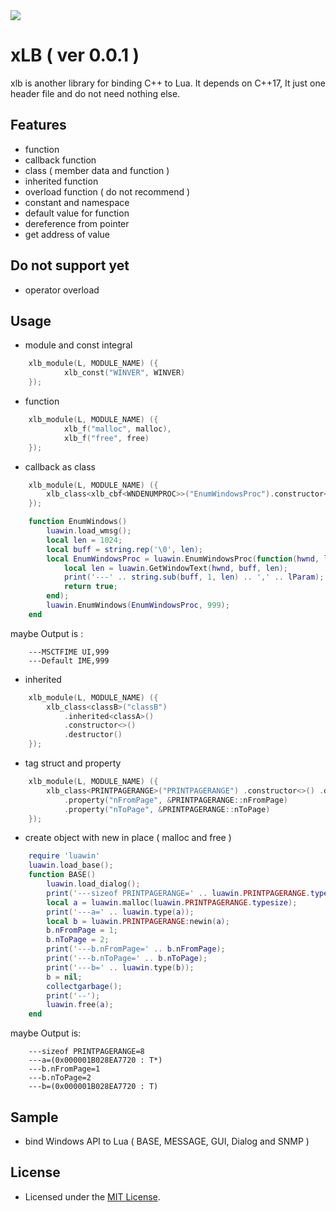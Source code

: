 <img src="https://www.lua.org/images/logo.gif" />

# xLB ( ver 0.0.1 )
xlb is another library for binding C++ to Lua. It depends on C++17, It just one header file and do not need nothing else.

## Features
+ function
+ callback function
+ class ( member data and function )
+ inherited function
+ overload function ( do not recommend )
+ constant and namespace
+ default value for function
+ dereference from pointer
+ get address of value

## Do not support yet
+ operator overload

## Usage
+ module and const integral
```c++
    xlb_module(L, MODULE_NAME) ({
            xlb_const("WINVER", WINVER)
    });
```
+ function
```c++
    xlb_module(L, MODULE_NAME) ({
            xlb_f("malloc", malloc),
            xlb_f("free", free)
    });
```
+ callback as class
```c++
    xlb_module(L, MODULE_NAME) ({
        xlb_class<xlb_cbf<WNDENUMPROC>>("EnumWindowsProc").constructor<xlb_luafunc>(),
    });
```
```lua
    function EnumWindows()
        luawin.load_wmsg();
        local len = 1024;
        local buff = string.rep('\0', len);
        local EnumWindowsProc = luawin.EnumWindowsProc(function(hwnd, lParam) 
            local len = luawin.GetWindowText(hwnd, buff, len);
            print('---' .. string.sub(buff, 1, len) .. ',' .. lParam);
            return true; 
        end);
        luawin.EnumWindows(EnumWindowsProc, 999);
    end
```
  maybe Output is :
```
    ---MSCTFIME UI,999
    ---Default IME,999
```
+ inherited
```c++
    xlb_module(L, MODULE_NAME) ({
        xlb_class<classB>("classB")
            .inherited<classA>()
            .constructor<>()
            .destructor()
    });
```
+ tag struct and property
```c++
    xlb_module(L, MODULE_NAME) ({
        xlb_class<PRINTPAGERANGE>("PRINTPAGERANGE") .constructor<>() .destructor()
            .property("nFromPage", &PRINTPAGERANGE::nFromPage)
            .property("nToPage", &PRINTPAGERANGE::nToPage)
    });
```
+ create object with new in place ( malloc and free )
```lua
    require 'luawin'
    luawin.load_base();
    function BASE()
        luawin.load_dialog();
        print('---sizeof PRINTPAGERANGE=' .. luawin.PRINTPAGERANGE.typesize); 
        local a = luawin.malloc(luawin.PRINTPAGERANGE.typesize);
        print('---a=' .. luawin.type(a));
        local b = luawin.PRINTPAGERANGE:newin(a);
        b.nFromPage = 1;
        b.nToPage = 2;
        print('---b.nFromPage=' .. b.nFromPage);
        print('---b.nToPage=' .. b.nToPage);
        print('---b=' .. luawin.type(b));
        b = nil;
        collectgarbage();
        print('--');
        luawin.free(a);
    end
```
  maybe Output is:
```
    ---sizeof PRINTPAGERANGE=8
    ---a=(0x000001B028EA7720 : T*)
    ---b.nFromPage=1
    ---b.nToPage=2
    ---b=(0x000001B028EA7720 : T)
```
                
## Sample
+ bind Windows API to Lua ( BASE, MESSAGE, GUI, Dialog and SNMP )

## License
+ Licensed under the [MIT License](https://www.lua.org/license.html).

